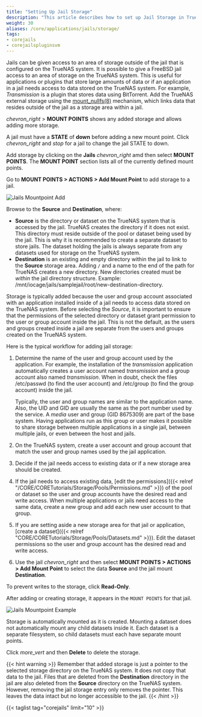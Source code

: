 ```yaml
---
title: "Setting Up Jail Storage"
description: "This article describes how to set up Jail Storage in TrueNAS CORE."
weight: 30
aliases: /core/applications/jails/storage/
tags:
- corejails
- corejailspluginsvm
---
```



Jails can be given access to an area of storage outside of the jail that is configured on the TrueNAS system.
It is possible to give a FreeBSD jail access to an area of storage on the TrueNAS system.
This is useful for applications or plugins that store large amounts of data or if an application in a jail needs access to data stored on the TrueNAS system.
For example, *Transmission* is a plugin that stores data using BitTorrent.
Add the TrueNAS external storage using the [mount_nullfs(8)](https://www.freebsd.org/cgi/man.cgi?query=mount_nullfs) mechanism, which links data that resides outside of the jail as a storage area within a jail.

<i class="material-icons" aria-hidden="true" title="Expand">chevron_right</i> > **MOUNT POINTS** shows any added storage and allows adding more storage.

A jail must have a **STATE** of **down** before adding a new mount point.
Click <i class="material-icons" aria-hidden="true" title="Expand">chevron_right</i> and <i class="material-icons" aria-hidden="true" title="Stop">stop</i> for a jail to change the jail STATE to down.

Add storage by clicking  on the **Jails** <i class="material-icons" aria-hidden="true" title="Expand">chevron_right</i> amd then select **MOUNT POINTS**.
The **MOUNT POINT** section lists all of the currently defined mount points.

Go to **MOUNT POINTS > ACTIONS > Add Mount Point** to add storage to a jail.

![Jails Mountpoint Add](/images/CORE/12.0/JailMountpointAdd.png "Jails Mountpoint Add")

Browse to the **Source** and **Destination**, where:

* **Source** is the directory or dataset on the TrueNAS system that is accessed by the jail.
  TrueNAS creates the directory if it does not exist.
  This directory must reside outside of the pool or dataset being used by the jail.
  This is why it is recommended to create a separate dataset to store jails.
  The dataset holding the jails is always separate from any datasets used for storage on the TrueNAS system.
* **Destination** is an existing and empty directory within the jail to link to the **Source** storage area.
  Adding `/` and a name to the end of the path for TrueNAS creates a new directory.
  New directories created must be *within* the jail directory structure. Example: <file>/mnt/iocage/jails/samplejail/root/new-destination-directory</file>.

Storage is typically added because the user and group account associated with an application installed inside of a jail needs to access data stored on the TrueNAS system.
Before selecting the *Source*, it is important to ensure that the permissions of the selected directory or dataset grant permission to the user or group account inside the jail.
This is not the default, as the users and groups created inside a jail are separate from the users and groups created on the TrueNAS system.

Here is the typical workflow for adding jail storage:

1. Determine the name of the user and group account used by the application.
   For example, the installation of the *transmission* application automatically creates a user account named *transmission* and a group account also named *transmission*.
   When in doubt, check the files <file>/etc/passwd</file> (to find the user account) and <file>/etc/group</file> (to find the group account) inside the jail.

   Typically, the user and group names are similar to the application name.
   Also, the UID and GID are usually the same as the port number used by the service.
   A *media* user and group (GID 8675309) are part of the base system. Having applications run as this group or user makes it possible to share storage between multiple applications in a single jail, between multiple jails, or even between the host and jails.

2. On the TrueNAS system, create a user account and group account that match the user and group names used by the jail application.

3. Decide if the jail needs access to existing data or if a new storage area should be created.

4. If the jail needs to access existing data, [edit the permissions]({{< relref "/CORE/CORETutorials/Storage/Pools/Permissions.md" >}}) of the pool or dataset so the user and group accounts have the desired read and write access.
   When multiple applications or jails need access to the same data, create a new group and add each new user account to that group.

5. If you are setting aside a new storage area for that jail or application, [create a dataset]({{< relref "CORE/CORETutorials/Storage/Pools/Datasets.md" >}}).
   Edit the dataset permissions so the user and group account has the desired read and write access.

6. Use the jail <i class="material-icons" aria-hidden="true" title="Expand">chevron_right</i> and then select **MOUNT POINTS > ACTIONS > Add Mount Point** to select the data **Source** and the jail mount **Destination**.

To prevent writes to the storage, click **Read-Only**.

After adding or creating storage, it appears in the `MOUNT POINTS` for that jail.

![Jails Mountpoint Example](/images/CORE/12.0/JailMountpointExample.png "Jails Mountpoint Example")

Storage is automatically mounted as it is created.
Mounting a dataset does not automatically mount any child datasets inside it.
Each dataset is a separate filesystem, so child datasets must each have separate mount points.

Click <i class="material-icons" aria-hidden="true" title="Options">more_vert</i> and then **Delete** to delete the storage.

{{< hint warning >}}
Remember that added storage is just a pointer to the selected storage directory on the TrueNAS system.
It does not copy that data to the jail.
Files that are deleted from the **Destination** directory in the jail are also deleted from the **Source** directory on the TrueNAS system.
However, removing the jail storage entry only removes the pointer.
This leaves the data intact but no longer accessible to the jail.
{{< /hint >}}

{{< taglist tag="corejails" limit="10" >}}
